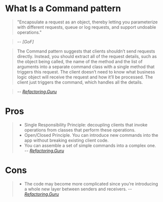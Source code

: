 # What Is a Command pattern

> "Encapsulate a request as an object, thereby letting you parameterize with different requests, queue or log requests, and support undoable operations."

> -- <cite>[GoF]</cite>

> The Command pattern suggests that clients shouldn’t send requests directly. Instead, you should extract all of the request details, such as the object being called, the name of the method and the list of arguments into a separate command class with a single method that triggers this request. The client doesn’t need to know what business logic object will receive the request and how it’ll be processed. The client just triggers the command, which handles all the details.

> -- <cite>[Refactoring.Guru][1]</cite>

# Pros

> - Single Responsibility Principle: decoupling clients that invoke operations from classes that perform these operations.
> - Open/Closed Principle. You can introduce new commands into the app without breaking existing client code.
> - You can assemble a set of simple commands into a complex one.
> -- <cite>[Refactoring.Guru][1]</cite>

# Cons

> - The code may become more complicated since you’re introducing a whole new layer between senders and receivers.
> -- <cite>[Refactoring.Guru][1]</cite>

[1]: https://refactoring.guru/design-patterns/command